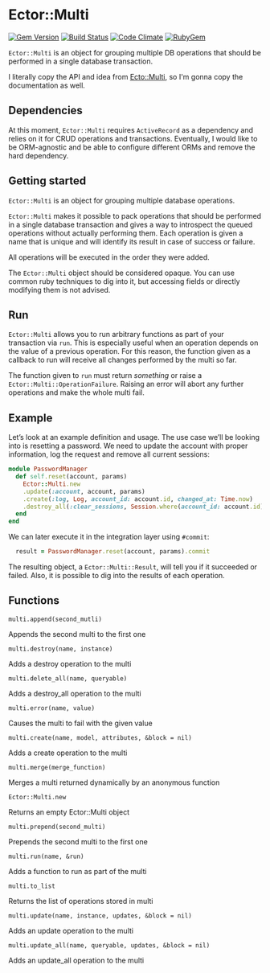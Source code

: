 # Ector::Multi
[![Gem Version](https://badge.fury.io/rb/ector-multi.svg)](http://badge.fury.io/rb/ector-multi)
[![Build Status](https://travis-ci.org/emancu/ector-multi.svg)](https://travis-ci.org/emancu/ector-multi)
[![Code Climate](https://codeclimate.com/github/emancu/ector-multi/badges/gpa.svg)](https://codeclimate.com/github/emancu/ector-multi)
[![RubyGem](https://img.shields.io/gem/dt/ector-multi.svg)](https://rubygems.org/gems/ector-multi)

`Ector::Multi` is an object for grouping multiple DB operations that should be performed in a single database transaction.

I literally copy the API and idea from [Ecto::Multi](https://hexdocs.pm/ecto/Ecto.Multi.html), so I'm gonna copy the documentation as well.

## Dependencies

At this moment, `Ector::Multi` requires `ActiveRecord` as a dependency and relies on it for CRUD operations and transactions.
Eventually, I would like to be ORM-agnostic and be able to configure different ORMs and remove the hard dependency.

## Getting started

`Ector::Multi` is an object for grouping multiple database operations.

`Ector::Multi` makes it possible to pack operations that should be performed in a single database transaction and gives a way to introspect the queued operations without actually performing them. Each operation is given a name that is unique and will identify its result in case of success or failure.

All operations will be executed in the order they were added.

The `Ector::Multi` object should be considered opaque. You can use common ruby techniques to dig into it, but accessing fields or directly modifying them is not advised.


## Run

`Ector::Multi` allows you to run arbitrary functions as part of your transaction via `run`.
This is especially useful when an operation depends on the value of a previous operation.
For this reason, the function given as a callback to run will receive all changes performed by the multi so far.

The function given to `run` must return _something_ or raise a `Ector::Multi::OperationFailure`. Raising an error will abort any further operations and make the whole multi fail.

## Example

Let’s look at an example definition and usage. The use case we’ll be looking into is resetting a password.
We need to update the account with proper information, log the request and remove all current sessions:

```ruby
module PasswordManager
  def self.reset(account, params)
    Ector::Multi.new
    .update(:account, account, params)
    .create(:log, Log, account_id: account.id, changed_at: Time.now)
    .destroy_all(:clear_sessions, Session.where(account_id: account.id))
  end
end
```

We can later execute it in the integration layer using `#commit`:

```ruby
  result = PasswordManager.reset(account, params).commit
```

The resulting object, a `Ector::Multi::Result`, will tell you if it succeeded or failed. Also, it is possible to dig into the results of each operation.

## Functions

`multi.append(second_mutli)`

Appends the second multi to the first one

`multi.destroy(name, instance)`

Adds a destroy operation to the multi

`multi.delete_all(name, queryable)`

Adds a destroy_all operation to the multi

`multi.error(name, value)`

Causes the multi to fail with the given value

`multi.create(name, model, attributes, &block = nil)`

Adds a create operation to the multi

`multi.merge(merge_function)`

Merges a multi returned dynamically by an anonymous function

`Ector::Multi.new`

Returns an empty Ector::Multi object

`multi.prepend(second_multi)`

Prepends the second multi to the first one

`multi.run(name, &run)`

Adds a function to run as part of the multi

`multi.to_list`

Returns the list of operations stored in multi

`multi.update(name, instance, updates, &block = nil)`

Adds an update operation to the multi

`multi.update_all(name, queryable, updates, &block = nil)`

Adds an update_all operation to the multi
